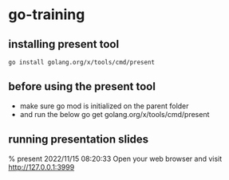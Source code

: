 # go-training


## installing present tool
    go install golang.org/x/tools/cmd/present

## before using the present tool
- make sure go mod is initialized on the parent folder
- and run the below
    go get golang.org/x/tools/cmd/present

## running presentation slides
% present
2022/11/15 08:20:33 Open your web browser and visit http://127.0.0.1:3999
